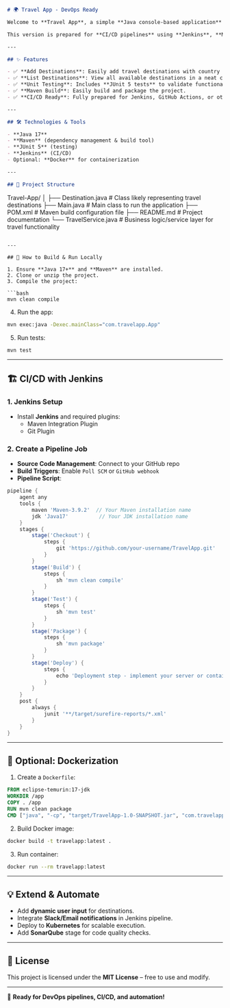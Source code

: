 ```markdown
# 🌍 Travel App - DevOps Ready

Welcome to **Travel App**, a simple **Java console-based application** to manage travel destinations.  

This version is prepared for **CI/CD pipelines** using **Jenkins**, **Maven**, and other DevOps tools.

---

## ✨ Features

- ✅ **Add Destinations**: Easily add travel destinations with country names.  
- ✅ **List Destinations**: View all available destinations in a neat console list.  
- ✅ **Unit Testing**: Includes **JUnit 5 tests** to validate functionality.  
- ✅ **Maven Build**: Easily build and package the project.  
- ✅ **CI/CD Ready**: Fully prepared for Jenkins, GitHub Actions, or other pipelines.

---

## 🛠️ Technologies & Tools

- **Java 17**  
- **Maven** (dependency management & build tool)  
- **JUnit 5** (testing)  
- **Jenkins** (CI/CD)  
- Optional: **Docker** for containerization  

---

## 📂 Project Structure

```
Travel-App/
│
├── Destination.java       # Class likely representing travel destinations
├── Main.java              # Main class to run the application
├── POM.xml                # Maven build configuration file
├── README.md              # Project documentation
└── TravelService.java     # Business logic/service layer for travel functionality

```

---

## 🚀 How to Build & Run Locally

1. Ensure **Java 17+** and **Maven** are installed.  
2. Clone or unzip the project.  
3. Compile the project:

```bash
mvn clean compile
```

4. Run the app:

```bash
mvn exec:java -Dexec.mainClass="com.travelapp.App"
```

5. Run tests:

```bash
mvn test
```

---

## 🏗️ CI/CD with Jenkins

### 1. Jenkins Setup

- Install **Jenkins** and required plugins:  
  - Maven Integration Plugin  
  - Git Plugin  

### 2. Create a Pipeline Job

- **Source Code Management**: Connect to your GitHub repo  
- **Build Triggers**: Enable `Poll SCM` or `GitHub webhook`  
- **Pipeline Script**:

```groovy
pipeline {
    agent any
    tools {
        maven 'Maven-3.9.2'  // Your Maven installation name
        jdk 'Java17'          // Your JDK installation name
    }
    stages {
        stage('Checkout') {
            steps {
                git 'https://github.com/your-username/TravelApp.git'
            }
        }
        stage('Build') {
            steps {
                sh 'mvn clean compile'
            }
        }
        stage('Test') {
            steps {
                sh 'mvn test'
            }
        }
        stage('Package') {
            steps {
                sh 'mvn package'
            }
        }
        stage('Deploy') {
            steps {
                echo 'Deployment step - implement your server or container deployment here'
            }
        }
    }
    post {
        always {
            junit '**/target/surefire-reports/*.xml'
        }
    }
}
```

---

## 🐳 Optional: Dockerization

1. Create a `Dockerfile`:

```dockerfile
FROM eclipse-temurin:17-jdk
WORKDIR /app
COPY . /app
RUN mvn clean package
CMD ["java", "-cp", "target/TravelApp-1.0-SNAPSHOT.jar", "com.travelapp.App"]
```

2. Build Docker image:

```bash
docker build -t travelapp:latest .
```

3. Run container:

```bash
docker run --rm travelapp:latest
```

---

## 💡 Extend & Automate

- Add **dynamic user input** for destinations.  
- Integrate **Slack/Email notifications** in Jenkins pipeline.  
- Deploy to **Kubernetes** for scalable execution.  
- Add **SonarQube** stage for code quality checks.  

---

## 📜 License

This project is licensed under the **MIT License** – free to use and modify.

---

🌟 **Ready for DevOps pipelines, CI/CD, and automation!**
```
